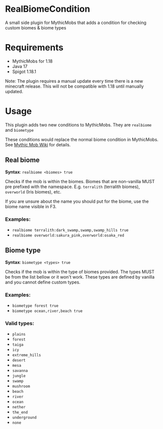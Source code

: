 # RealBiomeCondition
A small side plugin for MythicMobs that adds a condition for checking custom biomes & biome types

# Requirements
- MythicMobs for 1.18
- Java 17
- Spigot 1.18.1

Note: The plugin requires a manual update every time there is a new minecraft release. This will not be compatible with 1.18 until manually updated.
# Usage
This plugin adds two new conditions to MythicMobs. They are `realbiome` and `biometype`

These conditions would replace the normal biome condition in MythicMobs. See [Mythic Mob Wiki](https://mythicmobs.net/manual/doku.php/conditions/biome) for details.

## Real biome
**Syntax**: `realbiome <biomes> true`

Checks if the mob is within the biomes. Biomes that are non-vanilla MUST pre prefixed with the namespace. E.g. `terralith` (terralith biomes), `overworld` (Iris biomes), etc.

If you are unsure about the name you should put for the biome, use the biome name visible in F3.

### Examples:

- `realbiome terralith:dark_swamp,swamp,swamp_hills true`
- `realbiome overworld:sakura_pink,overworld:osaka_red`

## Biome type
**Syntax**: `biometype <types> true`

Checks if the mob is within the type of biomes provided. The types MUST be from the list bellow or it won't work. These types are defined by vanilla and you cannot define custom types.

### Examples:
- `biometype forest true`
- `biometype ocean,river,beach true`

### Valid types:
- `plains`
- `forest`
- `taiga`
- `icy`
- `extreme_hills`
- `desert`
- `mesa`
- `savanna`
- `jungle`
- `swamp`
- `mushroom`
- `beach`
- `river`
- `ocean`
- `nether`
- `the_end`
- `underground`
- `none`
  


